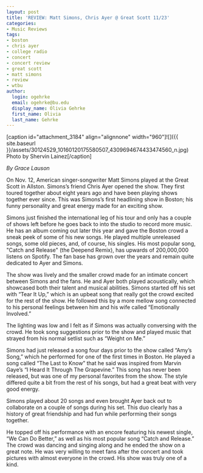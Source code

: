 ```yaml
---
layout: post
title: 'REVIEW: Matt Simons, Chris Ayer @ Great Scott 11/23'
categories:
- Music Reviews
tags:
- boston
- chris ayer
- college radio
- concert
- concert review
- great scott
- matt simons
- review
- wtbu
author:
  login: ogehrke
  email: ogehrke@bu.edu
  display_name: Olivia Gehrke
  first_name: Olivia
  last_name: Gehrke
---
```

\[caption id="attachment\_3184" align="alignnone" width="960"\]![]({{ site.baseurl }}/assets/30124529_10160120175580507_4309694674433474560_n.jpg) Photo by Shervin Lainez\[/caption\]

_By Grace Lauson_

On Nov. 12, American singer-songwriter Matt Simons played at the Great Scott in Allston. Simons’s friend Chris Ayer opened the show. They first toured together about eight years ago and have been playing shows together ever since. This was Simons’s first headlining show in Boston; his funny personality and great energy made for an exciting show.

Simons just finished the international leg of his tour and only has a couple of shows left before he goes back to into the studio to record more music. He has an album coming out later this year and gave the Boston crowd a sneak peek of some of his new songs. He played multiple unreleased songs, some old pieces, and, of course, his singles. His most popular song, "Catch and Release" (the Deepend Remix), has upwards of 200,000,000 listens on Spotify. The fan base has grown over the years and remain quite dedicated to Ayer and Simons.

The show was lively and the smaller crowd made for an intimate concert between Simons and the fans. He and Ayer both played acoustically, which showcased both their talent and musical abilities. Simons started off his set with “Tear It Up,” which is an upbeat song that really got the crowd excited for the rest of the show. He followed this by a more mellow song connected to his personal feelings between him and his wife called “Emotionally Involved.”

The lighting was low and I felt as if Simons was actually conversing with the crowd. He took song suggestions prior to the show and played music that strayed from his normal setlist such as “Weight on Me.”

Simons had just released a song four days prior to the show called “Amy’s Song,” which he performed for one of the first times in Boston. He played a song called “The Last to Know” that he said was inspired from Marvin Gaye’s “I Heard It Through The Grapevine.” This song has never been released, but was one of my personal favorites from the show. The style differed quite a bit from the rest of his songs, but had a great beat with very good energy.

Simons played about 20 songs and even brought Ayer back out to collaborate on a couple of songs during his set. This duo clearly has a history of great friendship and had fun while performing their songs together.

He topped off his performance with an encore featuring his newest single, “We Can Do Better,” as well as his most popular song “Catch and Release.” The crowd was dancing and singing along and he ended the show on a great note. He was very willing to meet fans after the concert and took pictures with almost everyone in the crowd. His show was truly one of a kind.